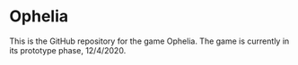 # Ophelia
This is the GitHub repository for the game Ophelia. The game is currently in its prototype phase, 12/4/2020. 
